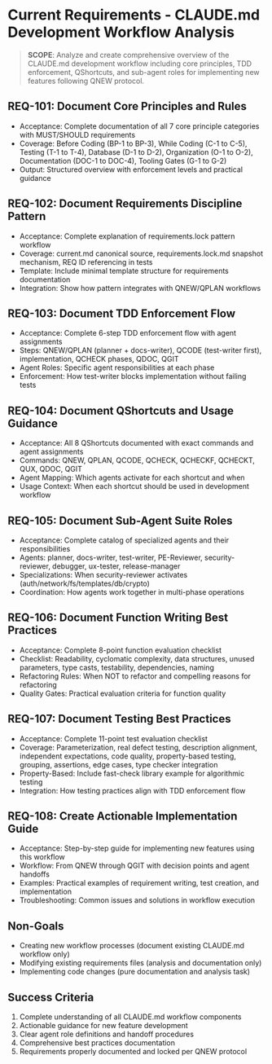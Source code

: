# Current Requirements - CLAUDE.md Development Workflow Analysis

> **SCOPE**: Analyze and create comprehensive overview of the CLAUDE.md development workflow including core principles, TDD enforcement, QShortcuts, and sub-agent roles for implementing new features following QNEW protocol.

## REQ-101: Document Core Principles and Rules
- Acceptance: Complete documentation of all 7 core principle categories with MUST/SHOULD requirements
- Coverage: Before Coding (BP-1 to BP-3), While Coding (C-1 to C-5), Testing (T-1 to T-4), Database (D-1 to D-2), Organization (O-1 to O-2), Documentation (DOC-1 to DOC-4), Tooling Gates (G-1 to G-2)
- Output: Structured overview with enforcement levels and practical guidance

## REQ-102: Document Requirements Discipline Pattern
- Acceptance: Complete explanation of requirements.lock pattern workflow
- Coverage: current.md canonical source, requirements.lock.md snapshot mechanism, REQ ID referencing in tests
- Template: Include minimal template structure for requirements documentation
- Integration: Show how pattern integrates with QNEW/QPLAN workflows

## REQ-103: Document TDD Enforcement Flow
- Acceptance: Complete 6-step TDD enforcement flow with agent assignments
- Steps: QNEW/QPLAN (planner + docs-writer), QCODE (test-writer first), implementation, QCHECK phases, QDOC, QGIT
- Agent Roles: Specific agent responsibilities at each phase
- Enforcement: How test-writer blocks implementation without failing tests

## REQ-104: Document QShortcuts and Usage Guidance
- Acceptance: All 8 QShortcuts documented with exact commands and agent assignments
- Commands: QNEW, QPLAN, QCODE, QCHECK, QCHECKF, QCHECKT, QUX, QDOC, QGIT
- Agent Mapping: Which agents activate for each shortcut and when
- Usage Context: When each shortcut should be used in development workflow

## REQ-105: Document Sub-Agent Suite Roles
- Acceptance: Complete catalog of specialized agents and their responsibilities
- Agents: planner, docs-writer, test-writer, PE-Reviewer, security-reviewer, debugger, ux-tester, release-manager
- Specializations: When security-reviewer activates (auth/network/fs/templates/db/crypto)
- Coordination: How agents work together in multi-phase operations

## REQ-106: Document Function Writing Best Practices
- Acceptance: Complete 8-point function evaluation checklist
- Checklist: Readability, cyclomatic complexity, data structures, unused parameters, type casts, testability, dependencies, naming
- Refactoring Rules: When NOT to refactor and compelling reasons for refactoring
- Quality Gates: Practical evaluation criteria for function quality

## REQ-107: Document Testing Best Practices
- Acceptance: Complete 11-point test evaluation checklist
- Coverage: Parameterization, real defect testing, description alignment, independent expectations, code quality, property-based testing, grouping, assertions, edge cases, type checker integration
- Property-Based: Include fast-check library example for algorithmic testing
- Integration: How testing practices align with TDD enforcement flow

## REQ-108: Create Actionable Implementation Guide
- Acceptance: Step-by-step guide for implementing new features using this workflow
- Workflow: From QNEW through QGIT with decision points and agent handoffs
- Examples: Practical examples of requirement writing, test creation, and implementation
- Troubleshooting: Common issues and solutions in workflow execution

## Non-Goals
- Creating new workflow processes (document existing CLAUDE.md workflow only)
- Modifying existing requirements files (analysis and documentation only)
- Implementing code changes (pure documentation and analysis task)

## Success Criteria
1. Complete understanding of all CLAUDE.md workflow components
2. Actionable guidance for new feature development
3. Clear agent role definitions and handoff procedures
4. Comprehensive best practices documentation
5. Requirements properly documented and locked per QNEW protocol